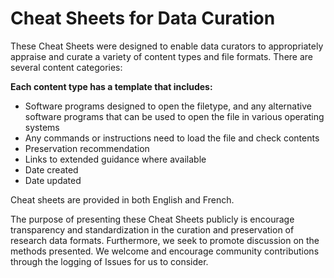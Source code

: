 # Cheat Sheets for Data Curation

These Cheat Sheets were designed to enable data curators to appropriately appraise and curate a variety of content types and file formats. There are several content categories:



**Each content type has a template that includes:**
<ul><li>Software programs designed to open the filetype, and any alternative software programs that can be used to open the file in various operating systems</li><li>Any commands or instructions need to load the file and check contents</li><li>Preservation recommendation</li><li>Links to extended guidance where available</li><li>Date created</li><li>Date updated</li></ul>



Cheat sheets are provided in both English and French.

The purpose of presenting these Cheat Sheets publicly is encourage transparency and standardization in the curation and preservation of research data formats. Furthermore, we seek to promote discussion on the methods presented. We welcome and encourage community contributions through the logging of Issues for us to consider.

